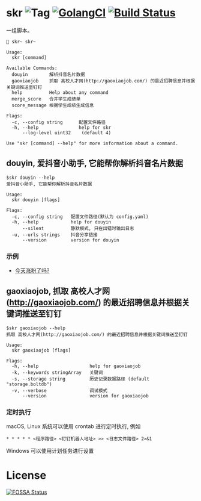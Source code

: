 # skr ![Tag](https://img.shields.io/github/tag/elonzh/skr.svg?style=flat-square) [![GolangCI](https://golangci.com/badges/github.com/elonzh/skr.svg)]() [![Build Status](https://img.shields.io/travis/elonzh/skr.svg?style=flat-square)](https://travis-ci.org/elonzh/skr)

一组脚本。

```shell
🏁 skr~ skr~

Usage:
  skr [command]

Available Commands:
  douyin        解析抖音名片数据
  gaoxiaojob    抓取 高校人才网(http://gaoxiaojob.com/) 的最近招聘信息并根据关键词推送至钉钉
  help          Help about any command
  merge_score   合并学生成绩单
  score_message 根据学生成绩生成信息

Flags:
  -c, --config string      配置文件路径
  -h, --help               help for skr
      --log-level uint32    (default 4)

Use "skr [command] --help" for more information about a command.
```

## douyin, 爱抖音小助手, 它能帮你解析抖音名片数据

```text
$skr douyin --help
爱抖音小助手, 它能帮你解析抖音名片数据

Usage:
  skr douyin [flags]

Flags:
  -c, --config string   配置文件路径(默认为 config.yaml)
  -h, --help            help for douyin
      --silent          静默模式, 只在出错时输出日志
  -u, --urls strings    抖音分享链接
      --version         version for douyin
```

### 示例

- [今天涨粉了吗?](examples/今天涨粉了吗)

## gaoxiaojob, 抓取 高校人才网(http://gaoxiaojob.com/) 的最近招聘信息并根据关键词推送至钉钉

```text
$skr gaoxiaojob --help
抓取 高校人才网(http://gaoxiaojob.com/) 的最近招聘信息并根据关键词推送至钉钉

Usage:
  skr gaoxiaojob [flags]

Flags:
  -h, --help                   help for gaoxiaojob
  -k, --keywords stringArray   关键词
  -s, --storage string         历史记录数据路径 (default "storage.boltdb")
  -v, --verbose                调试模式
      --version                version for gaoxiaojob
```

### 定时执行

macOS, Linux 系统可以使用 crontab 进行定时执行, 例如

```text
* * * * * <程序路径> <钉钉机器人地址> >> <日志文件路径> 2>&1
```

Windows 可以使用计划任务进行设置

# License

[![FOSSA Status](https://app.fossa.com/api/projects/git%2Bgithub.com%2Felonzh%2Fskr.svg?type=large)](https://app.fossa.com/projects/git%2Bgithub.com%2Felonzh%2Fskr?ref=badge_large)
